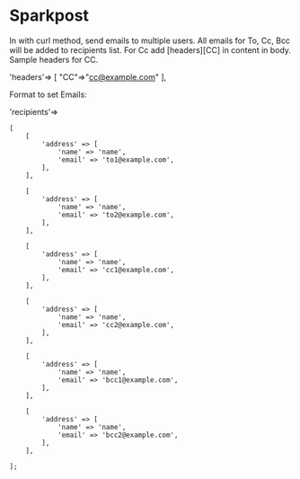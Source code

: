 # Sparkpost
In with curl method, send emails to multiple users.
All emails for To, Cc, Bcc will be added to recipients list. For Cc add [headers][CC] in content in body. 
Sample headers for CC.

'headers'=>
[
  "CC"=>"<cc@example.com>"
],


Format to set Emails:

'recipients'=>

    [
        [
            'address' => [
                'name' => 'name',
                'email' => 'to1@example.com',
            ],
        ],

        [
            'address' => [
                'name' => 'name',
                'email' => 'to2@example.com',
            ],
        ],

        [
            'address' => [
                'name' => 'name',
                'email' => 'cc1@example.com',
            ],
        ],

        [
            'address' => [
                'name' => 'name',
                'email' => 'cc2@example.com',
            ],
        ],

        [
            'address' => [
                'name' => 'name',
                'email' => 'bcc1@example.com',
            ],
        ],

        [
            'address' => [
                'name' => 'name',
                'email' => 'bcc2@example.com',
            ],
        ],

    ];
